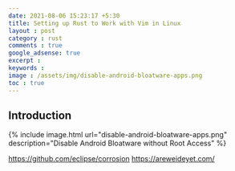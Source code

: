 ```yaml
---
date: 2021-08-06 15:23:17 +5:30
title: Setting up Rust to Work with Vim in Linux
layout : post
category : rust
comments : true
google_adsense: true
excerpt : 
keywords : 
image : /assets/img/disable-android-bloatware-apps.png
toc : true
---
```

## Introduction
{% include image.html url="disable-android-bloatware-apps.png" description="Disable Android Bloatware without Root Access" %}

https://github.com/eclipse/corrosion
https://areweideyet.com/
